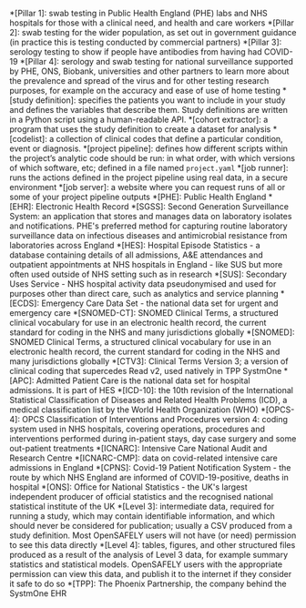 *[Pillar 1]: swab testing in Public Health England (PHE) labs and NHS hospitals for those with a clinical need, and health and care workers
*[Pillar 2]: swab testing for the wider population, as set out in government guidance (in practice this is testing conducted by commercial partners)
*[Pillar 3]: serology testing to show if people have antibodies from having had COVID-19
*[Pillar 4]: serology and swab testing for national surveillance supported by PHE, ONS, Biobank, universities and other partners to learn more about the prevalence and spread of the virus and for other testing research purposes, for example on the accuracy and ease of use of home testing
*[study definition]: specifies the patients you want to include in your study and defines the variables that describe them. Study definitions are written in a Python script using a human-readable API.
*[cohort extractor]: a program that uses the study definition to create a dataset for analysis
*[codelist]: a collection of clinical codes that define a particular condition, event or diagnosis.
*[project pipeline]: defines how different scripts within the project’s analytic code should be run: in what order, with which versions of which software, etc; defined in a file named `project.yaml`
*[job runner]: runs the actions defined in the project pipeline using real data, in a secure environment
*[job server]: a website where you can request runs of all or some of your project pipeline outputs
*[PHE]: Public Health England
*[EHR]: Electronic Health Record
*[SGSS]: Second Generation Surveillance System: an application that stores and manages data on laboratory isolates and notifications. PHE's preferred method for capturing routine laboratory surveillance data on infectious diseases and antimicrobial resistance from laboratories across England
*[HES]: Hospital Episode Statistics - a database containing details of all admissions, A&E attendances and outpatient appointments at NHS hospitals in England - like SUS but more often used outside of NHS setting such as in research
*[SUS]: Secondary Uses Service - NHS hospital activity data pseudonymised and used for purposes other than direct care, such as analytics and service planning
*[ECDS]: Emergency Care Data Set - the national data set for urgent and emergency care
*[SNOMED-CT]: SNOMED Clinical Terms, a structured clinical vocabulary for use in an electronic health record, the current standard for coding in the NHS and many jurisdictions globally
*[SNOMED]: SNOMED Clinical Terms, a structured clinical vocabulary for use in an electronic health record, the current standard for coding in the NHS and many jurisdictions globally
*[CTV3]: Clinical Terms Version 3; a version of clinical coding that supercedes Read v2, used natively in TPP SystmOne
*[APC]: Admitted Patient Care is the national data set for hospital admissions. It is part of HES
*[ICD-10]: the 10th revision of the International Statistical Classification of Diseases and Related Health Problems (ICD), a medical classification list by the World Health Organization (WHO)
*[OPCS-4]: OPCS Classification of Interventions and Procedures version 4: coding system used in NHS hospitals, covering operations, procedures and interventions performed during in-patient stays, day case surgery and some out-patient treatments
*[ICNARC]: Intensive Care National Audit and Research Centre
*[ICNARC-CMP]: data on covid-related intensive care admissions in England
*[CPNS]: Covid-19 Patient Notification System - the route by which NHS England are informed of COVID-19-positive, deaths in hospital
*[ONS]: Office for National Statistics - the UK's largest independent producer of official statistics and the recognised national statistical institute of the UK
*[Level 3]: intermediate data, required for running a study, which may contain identifiable information, and which should never be considered for publication; usually a CSV produced from a study definition. Most OpenSAFELY users will not have (or need) permission to see this data directly
*[Level 4]: tables, figures, and other structured files produced as a result of the analysis of Level 3 data, for example summary statistics and statistical models. OpenSAFELY users with the appropriate permission can view this data, and publish it to the internet if they consider it safe to do so
*[TPP]: The Phoenix Partnership, the company behind the SystmOne EHR
